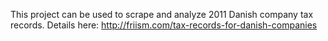 This project can be used to scrape and analyze 2011 Danish company tax records. Details here: http://friism.com/tax-records-for-danish-companies
